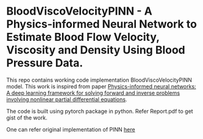 #  BloodViscoVelocityPINN - A Physics-informed Neural Network to Estimate Blood Flow Velocity, Viscosity and Density Using Blood Pressure Data. 

This repo contains working code implementation BloodViscoVelocityPINN model. This work is inspired from paper [Physics-informed neural networks: A deep learning framework for solving forward and inverse problems involving nonlinear partial differential equations](https://doi.org/10.1016/j.jcp.2018.10.045). 

The code is built using pytorch package in python. Refer Report.pdf to get gist of the work.

One can refer original implementation of PINN [here](https://github.com/maziarraissi/PINNs)
